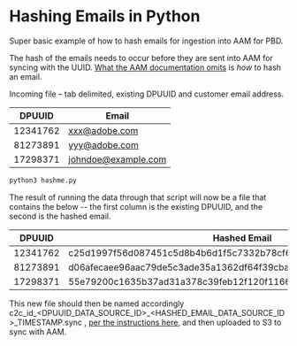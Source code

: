 # Hashing Emails in Python

Super basic example of how to hash emails for ingestion into AAM for PBD.

The hash of the emails needs to occur before they are sent into AAM for syncing with the UUID. [What the AAM documentation omits](https://docs.adobe.com/content/help/en/audience-manager/user-guide/features/destinations/people-based/implementation-guide/people-based-destinations-workflow-combined.html) is _how_ to hash an email.

Incoming file – tab delimited, existing DPUUID and customer email address.

| DPUUID | Email |
| --- | --- |
|12341762 | xxx@adobe.com|
|81273891 | yyy@adobe.com|
|17298371 | johndoe@example.com |

```sh
python3 hashme.py
```

The result of running the data through that script will now be a file that contains the below -- the first column is the existing DPUUID, and the second is the hashed email.

| DPUUID | Hashed Email |
| --- | --- |
|12341762|c25d1997f56d087451c5d8b4b6d1f5c7332b78cf66f255ad16a460f346561470|
|81273891|d06afecaee96aac79de5c3ade35a1362df64f39cba88fad40e0b9c99efa6b47d|
|17298371|55e79200c1635b37ad31a378c39feb12f120f116625093a19bc32fff15041149|

This new file should then be named accordingly c2c_id_<DPUUID_DATA_SOURCE_ID>_<HASHED_EMAIL_DATA_SOURCE_ID>_TIMESTAMP.sync , [per the instructions here](https://docs.adobe.com/content/help/en/audience-manager/user-guide/implementation-integration-guides/sending-audience-data/batch-data-transfer-process/id-sync-file-based.html), and then uploaded to S3 to sync with AAM.
